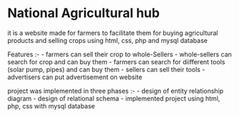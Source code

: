 # National Agricultural hub
 it is a website made for farmers to facilitate them for buying agricultural products and selling crops using html, css, php and mysql database

 Features :-
    - farmers can sell their crop to whole-Sellers
    - whole-sellers can search for crop and can buy them
    - farmers can search for diifferent tools (solar pump, pipes) and can buy them
    - sellers can sell their tools
    - advertisers can put advertisement on website

 project was implemented in three phases :-
    - design of entity relationship diagram
    - design of relational schema
    - implemented project using html, php, css with mysql database
